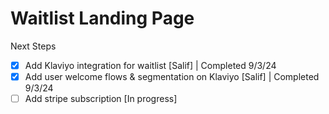 # Waitlist Landing Page

Next Steps

- [x] Add Klaviyo integration for waitlist [Salif] | Completed 9/3/24
- [x] Add user welcome flows & segmentation on Klaviyo [Salif] | Completed 9/3/24
- [ ] Add stripe subscription [In progress]
